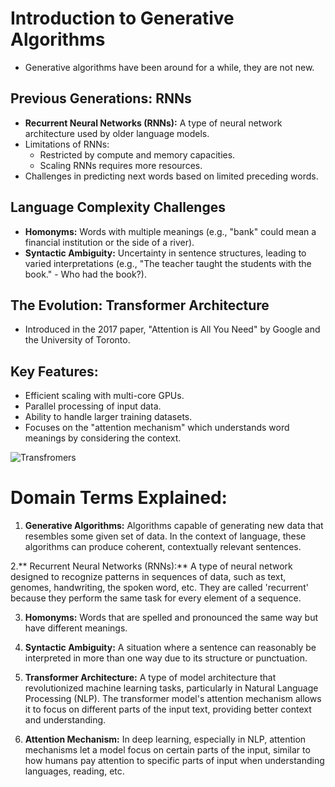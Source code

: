 # Introduction to Generative Algorithms
- Generative algorithms have been around for a while, they are not new.

## Previous Generations: RNNs
- **Recurrent Neural Networks (RNNs):** A type of neural network architecture used by older language models.
- Limitations of RNNs:
   - Restricted by compute and memory capacities.
   - Scaling RNNs requires more resources.
- Challenges in predicting next words based on limited preceding words.

## Language Complexity Challenges
- **Homonyms:** Words with multiple meanings (e.g., "bank" could mean a financial institution or the side of a river).
- **Syntactic Ambiguity:** Uncertainty in sentence structures, leading to varied interpretations (e.g., "The teacher taught the students with the book." - Who had the book?).

## The Evolution: Transformer Architecture
- Introduced in the 2017 paper, "Attention is All You Need" by Google and the University of Toronto.

## Key Features:
- Efficient scaling with multi-core GPUs.
- Parallel processing of input data.
- Ability to handle larger training datasets.
- Focuses on the "attention mechanism" which understands word meanings by considering the context.

![Transfromers](./figures/transformers.jpg)



# Domain Terms Explained:
1. **Generative Algorithms:** Algorithms capable of generating new data that resembles some given set of data. In the context of language, these algorithms can produce coherent, contextually relevant sentences.

2.** Recurrent Neural Networks (RNNs):** A type of neural network designed to recognize patterns in sequences of data, such as text, genomes, handwriting, the spoken word, etc. They are called 'recurrent' because they perform the same task for every element of a sequence.

3. **Homonyms:** Words that are spelled and pronounced the same way but have different meanings.

4. **Syntactic Ambiguity:** A situation where a sentence can reasonably be interpreted in more than one way due to its structure or punctuation.

5. **Transformer Architecture:** A type of model architecture that revolutionized machine learning tasks, particularly in Natural Language Processing (NLP). The transformer model's attention mechanism allows it to focus on different parts of the input text, providing better context and understanding.

6. **Attention Mechanism:** In deep learning, especially in NLP, attention mechanisms let a model focus on certain parts of the input, similar to how humans pay attention to specific parts of input when understanding languages, reading, etc.

